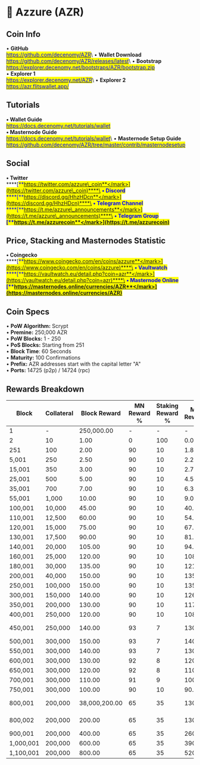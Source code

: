 # 🔸 Azzure (AZR)

## Coin Info

• **GitHub**\
[<mark style="color:blue;">https://github.com/decenomy/AZR</mark>](https://github.com/decenomy/AZR)<mark style="color:blue;"></mark>\ <mark style="color:blue;"></mark>• **Wallet Download**\
[<mark style="color:blue;">https://github.com/decenomy/AZR/releases/latest</mark>](https://github.com/decenomy/AZR/releases/latest)<mark style="color:blue;"></mark>\ <mark style="color:blue;"></mark>• **Bootstrap**\
[<mark style="color:blue;">https://explorer.decenomy.net/bootstraps/AZR/bootstrap.zip</mark>](https://explorer.decenomy.net/bootstraps/AZR/bootstrap.zip)\
• **Explorer 1** \
[<mark style="color:blue;">https://explorer.decenomy.net/AZR</mark>](https://explorer.decenomy.net/AZR/)<mark style="color:blue;"></mark>\ <mark style="color:blue;"></mark>• **Explorer 2**\
[<mark style="color:blue;">https://azr.flitswallet.app/</mark>](https://azr.flitswallet.app/)

## Tutorials

**• Wallet Guide**\
[<mark style="color:blue;">https://docs.decenomy.net/tutorials/wallet</mark>](../tutorials/wallet/)\
**• Masternode Guide**\
[<mark style="color:blue;">https://docs.decenomy.net/tutorials/wallet</mark>](../tutorials/wallet/)<mark style="color:blue;"></mark>\ <mark style="color:blue;"></mark>• **Masternode Setup Guide**\
[<mark style="color:blue;">https://github.com/decenomy/AZR/tree/master/contrib/masternodesetup</mark>](https://github.com/decenomy/AZR/tree/master/contrib/masternodesetup)

## Social

**• Twitter**\
****[<mark style="color:blue;">**https://twitter.com/azzure\_coin**</mark>](https://twitter.com/azzure\_coin)****\
**• Discord**\
****[<mark style="color:blue;">**https://discord.gg/HhzHDcn**</mark>](https://discord.gg/HhzHDcn)****\
**• Telegram Channel**\
****[<mark style="color:blue;">**https://t.me/azzure\_announcements**</mark>](https://t.me/azzure\_announcements)****\
**• Telegram Group**\
****[<mark style="color:blue;">**https://t.me/azzurecoin**</mark>](https://t.me/azzurecoin)<mark style="color:blue;">****</mark>

## Price, Stacking and Masternodes Statistic

**• Coingecko**\
****[<mark style="color:blue;">**https://www.coingecko.com/en/coins/azzure**</mark>](https://www.coingecko.com/en/coins/azzure)****\
**• Vaultwatch**\
****[<mark style="color:blue;">**https://vaultwatch.eu/detail.php?coin=azr**</mark>](https://vaultwatch.eu/detail.php?coin=azr)****\
**• Masternode Online**\
****[<mark style="color:blue;">**https://masternodes.online/currencies/AZR**</mark>](https://masternodes.online/currencies/AZR)<mark style="color:blue;">****</mark>

## Coin Specs

• **PoW Algorithm:** Scrypt\
• **Premine:** 250,000 AZR \
• **PoW Blocks:** 1 - 250\
• **PoS Blocks:** Starting from 251\
• **Block Time**: 60 Seconds\
• **Maturity:** 100 Confirmations\
• **Prefix:** AZR addresses start with the capital letter "A"\
• **Ports:** 14725 (p2p) / 14724 (rpc)

## Rewards Breakdown

| Block     | Collateral | Block Reward  | MN Reward % | Staking Reward % | MN Reward | Staker Reward | Notes             |
| --------- | ---------- | ------------- | ----------- | ---------------- | --------- | ------------- | ----------------- |
| 1         | -          | 250,000.00    | -           | -                | -         | -             | Premine           |
| 2         | 10         | 1.00          | 0           | 100              | 0.00      | 1.00          |                   |
| 251       | 100        | 2.00          | 90          | 10               | 1.80      | 0.20          |                   |
| 5,001     | 250        | 2.50          | 90          | 10               | 2.25      | 0.25          |                   |
| 15,001    | 350        | 3.00          | 90          | 10               | 2.70      | 0.30          |                   |
| 25,001    | 500        | 5.00          | 90          | 10               | 4.50      | 0.50          |                   |
| 35,001    | 700        | 7.00          | 90          | 10               | 6.30      | 0.70          |                   |
| 55,001    | 1,000      | 10.00         | 90          | 10               | 9.00      | 1.00          |                   |
| 100,001   | 10,000     | 45.00         | 90          | 10               | 40.50     | 4.50          |                   |
| 110,001   | 12,500     | 60.00         | 90          | 10               | 54.00     | 6.00          |                   |
| 120,001   | 15,000     | 75.00         | 90          | 10               | 67.50     | 7.50          |                   |
| 130,001   | 17,500     | 90.00         | 90          | 10               | 81.00     | 9.00          |                   |
| 140,001   | 20,000     | 105.00        | 90          | 10               | 94.50     | 10.50         |                   |
| 160,001   | 25,000     | 120.00        | 90          | 10               | 108.00    | 12.00         |                   |
| 180,001   | 30,000     | 135.00        | 90          | 10               | 121.50    | 13.50         |                   |
| 200,001   | 40,000     | 150.00        | 90          | 10               | 135.00    | 15.00         |                   |
| 250,001   | 100,000    | 150.00        | 90          | 10               | 135.00    | 15.00         |                   |
| 300,001   | 150,000    | 140.00        | 90          | 10               | 126.00    | 14.00         |                   |
| 350,001   | 200,000    | 130.00        | 90          | 10               | 117.00    | 13.00         |                   |
| 400,001   | 250,000    | 120.00        | 90          | 10               | 108.00    | 12.00         |                   |
| 450,001   | 250,000    | 140.00        | 93          | 7                | 130.00    | 10.00         | DECENOMY Takeover |
| 500,001   | 300,000    | 150.00        | 93          | 7                | 140.00    | 10.00         |                   |
| 550,001   | 300,000    | 140.00        | 93          | 7                | 130.00    | 10.00         |                   |
| 600,001   | 300,000    | 130.00        | 92          | 8                | 120.00    | 10.00         |                   |
| 650,001   | 300,000    | 120.00        | 92          | 8                | 110.00    | 10.00         |                   |
| 700,001   | 300,000    | 110.00        | 91          | 9                | 100.00    | 10.00         |                   |
| 750,001   | 300,000    | 100.00        | 90          | 10               | 90.00     | 10.00         |                   |
| 800,001   | 200,000    | 38,000,200.00 | 65          | 35               | 130.00    | 70.00         | AZZR Coin Supply  |
| 800,002   | 200,000    | 200.00        | 65          | 35               | 130.00    | 70.00         | New 65/35 Ratio   |
| 900,001   | 200,000    | 400.00        | 65          | 35               | 260.00    | 140.00        |                   |
| 1,000,001 | 200,000    | 600.00        | 65          | 35               | 390.00    | 210.00        |                   |
| 1,100,001 | 200,000    | 800.00        | 65          | 35               | 520.00    | 280.00        |                   |
